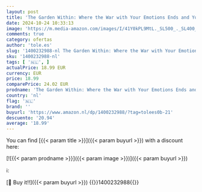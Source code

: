 ```yaml
---
layout: post
title: 'The Garden Within: Where the War with Your Emotions Ends and Your Most Powerful Life Begins'
date: 2024-10-24 10:33:13
image: 'https://m.media-amazon.com/images/I/41Y0kPL9MtL._SL500_._SL400_.jpg'
comments: true
category: ofertas
author: 'tole.es'
slug: '1400232988-nl The Garden Within: Where the War with Your Emotions Ends...'
sku: '1400232988-nl'
tags: [ '🇳🇱', ]
actualPrice: 18.99 EUR
currency: EUR
price: 18.99
comparePrice: 24.02 EUR
prodname: 'The Garden Within: Where the War with Your Emotions Ends and Your Most Powerful Life Begins'
country: 'nl'
flag: '🇳🇱'
brand: ''
buyurl: 'https://www.amazon.nl/dp/1400232988/?tag=tolees0b-21'
descuento: '20.94'
average: '18.99'
---
```


You can find [{{< param title >}}]({{< param buyurl >}}) with a discount here:

[![{{< param prodname >}}]({{< param image >}})]({{< param buyurl >}})

ℹ️:


[🛒 Buy it!!]({{< param buyurl >}})
{{<world>}}1400232988{{</world>}}
